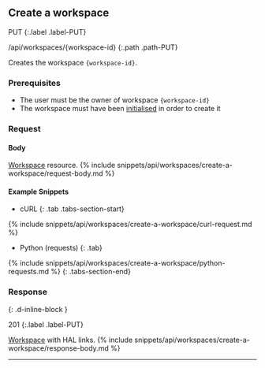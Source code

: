 ## Create a workspace

PUT
{:.label .label-PUT}

/api/workspaces/{workspace-id}
{:.path .path-PUT}

Creates the workspace `{workspace-id}`.

### Prerequisites

- The user must be the owner of workspace `{workspace-id}`
- The workspace must have been [initialised](#initialise-a-workspace) in order to create it

### Request
#### Body
[Workspace](#workspace) resource.
{% include snippets/api/workspaces/create-a-workspace/request-body.md %}

#### Example Snippets
- cURL
{: .tab .tabs-section-start}

{% include snippets/api/workspaces/create-a-workspace/curl-request.md %}

- Python (requests)
{: .tab}

{% include snippets/api/workspaces/create-a-workspace/python-requests.md %}
{: .tabs-section-end}

### Response
{: .d-inline-block }

201
{:.label .label-PUT}

[Workspace](#workspace) with HAL links.
{% include snippets/api/workspaces/create-a-workspace/response-body.md %}

---

